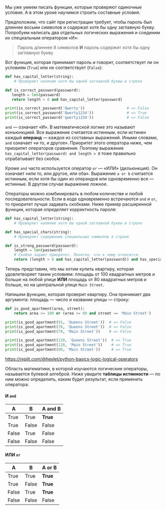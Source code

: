 
Мы уже умеем писать функции, которые проверяют одиночные условия. А в этом уроке научимся строить составные условия.

Предположим, что сайт при регистрации требует, чтобы пароль был длиннее восьми символов и содержал хотя бы одну заглавную букву. Попробуем написать два отдельных логических выражения и соединим их специальным оператором «И»:

> Пароль длиннее 8 символов **И** пароль содержит хотя бы одну заглавную букву

Вот функция, которая принимает пароль и говорит, соответствует ли он условиям (`True`) или не соответствует (`False`):  

```python
def has_capital_letter(string):
    # Проверяет наличие хотя бы одной заглавной буквы в строке

def is_correct_password(password):
   length = len(password)
   return length > 8 and has_capital_letter(password)

print(is_correct_password('Qwerty'))                   # => False
print(is_correct_password('Qwerty1234'))               # => True
print(is_correct_password('qwerty1234'))               # => False
```

`and` — означает «И». В математической логике это называют конъюнкцией. Все выражение считается истинным, если истинен каждый **операнд** — каждое из составных выражений. Иными словами, `and` означает «и то, и другое». Приоритет этого оператора ниже, чем приоритет операторов сравнения. Поэтому выражение `has_capital_letter(password) and length > 8` тоже правильно отрабатывает без скобок.

Кроме `and` часто используется оператор `or` — «ИЛИ» (дизъюнкция). Он означает «или то, или другое, или оба». Выражение `a or b` считается истинным, если хотя бы один из операндов или одновременно все — истинные. В другом случае выражение ложное.

Операторы можно комбинировать в любом количестве и любой последовательности. Если в коде одновременно встречаются `and` и `or`, то приоритет лучше задавать скобками. Ниже пример расширенной функции, которая определяет корректность пароля:

```python
def has_capital_letter(string):
    # Проверяет наличие хотя бы одной заглавной буквы в строке

def has_special_chars(string):
    # Проверяет содержание специальных символов в строке

def is_strong_password(password):
    length = len(password)
    # Скобки задают приоритет. Понятно, что к чему относится.
    return (length > 8 and has_capital_letter(password)) and has_special_chars(password)
```

Теперь представим, что мы хотим купить квартиру, которая удовлетворяет таким условиям: площадь от 100 квадратных метров и больше на любой улице **ИЛИ** площадь от 80 квадратных метров и больше, но на центральной улице `Main Street`.

Напишем функцию, которая проверит квартиру. Она принимает два аргумента: площадь — число и название улицы — строку:

```python
def is_good_apartment(area, street):
    return area >= 100 or (area >= 80 and street == 'Main Street')

print(is_good_apartment(91, 'Queens Street'))  # => False
print(is_good_apartment(78, 'Queens Street'))  # => False
print(is_good_apartment(70, 'Main Street'))    # => False

print(is_good_apartment(120, 'Queens Street'))  # => True
print(is_good_apartment(120, 'Main Street'))    # => True
print(is_good_apartment(80, 'Main Street'))     # => True
```

https://replit.com/@hexlet/python-basics-logic-logical-operators

Область математики, в которой изучаются логические операторы, называется булевой алгеброй. Ниже увидите **таблицы истинности** — по ним можно определить, каким будет результат, если применить оператора:

#### И `and`

| A     | B     | A and B  |
| ----- | ----- | -------  |
| True  | True  | **True** |
| True  | False | False    |
| False | True  | False    |
| False | False | False    |

#### ИЛИ `or`

| A     | B     | A or B   |
| ----- | ----- | -------- |
| True  | True  | **True** |
| True  | False | **True** |
| False | True  | **True** |
| False | False | False    |
